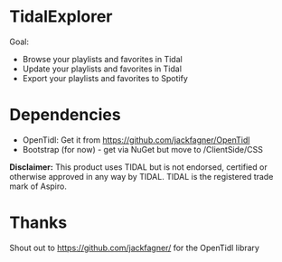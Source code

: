 # TidalExplorer

Goal:
* Browse your playlists and favorites in Tidal
* Update your playlists and favorites in Tidal
* Export your playlists and favorites to Spotify

# Dependencies
* OpenTidl: Get it from https://github.com/jackfagner/OpenTidl
* Bootstrap (for now) - get via NuGet but move to /ClientSide/CSS

**Disclaimer:**
This product uses TIDAL but is not endorsed, certified or otherwise approved in any way by TIDAL. TIDAL is the registered trade mark of Aspiro.

# Thanks
Shout out to https://github.com/jackfagner/ for the OpenTidl library